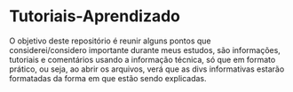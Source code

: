 # Tutoriais-Aprendizado

O objetivo deste repositório é reunir alguns pontos que considerei/considero importante durante meus estudos,
são informações, tutoriais e comentários usando a informação técnica, só que em formato prático, ou seja, 
ao abrir os arquivos, verá que as divs informativas estarão formatadas da forma em que estão sendo explicadas.
